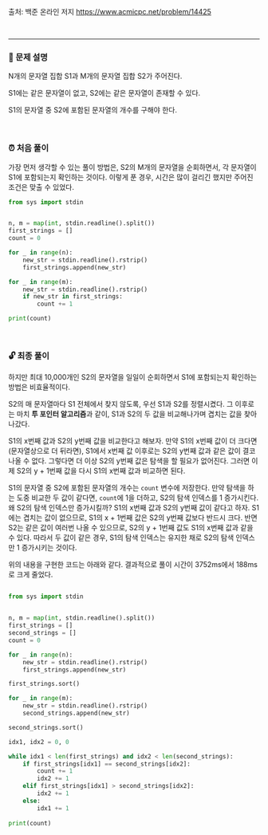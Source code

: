 출처: 백준 온라인 저지
https://www.acmicpc.net/problem/14425

<br>

___

### 📃 문제 설명

N개의 문자열 집합 S1과  M개의 문자열 집합 S2가 주어진다.

S1에는 같은 문자열이 없고, S2에는 같은 문자열이 존재할 수 있다.

S1의 문자열 중 S2에 포함된 문자열의 개수를 구해야 한다.


<br>


### ⏰ 처음 풀이

가장 먼저 생각할 수 있는 풀이 방법은, S2의 M개의 문자열을 순회하면서, 각 문자열이 S1에 포함되는지 확인하는 것이다. 이렇게 푼 경우, 시간은 많이 걸리긴 했지만 주어진 조건은 맞출 수 있었다.

```python
from sys import stdin


n, m = map(int, stdin.readline().split())
first_strings = []
count = 0

for _ in range(n):
    new_str = stdin.readline().rstrip()
    first_strings.append(new_str)

for _ in range(m):
    new_str = stdin.readline().rstrip()
    if new_str in first_strings:
        count += 1

print(count)
```


<br>

### 🔓 최종 풀이

하지만 최대 10,000개인 S2의 문자열을 일일이 순회하면서 S1에 포함되는지 확인하는 방법은 비효율적이다. 

S2의 매 문자열마다 S1 전체에서 찾지 않도록, 우선 S1과 S2를 정렬시켰다. 그 이후로는 마치 **투 포인터 알고리즘**과 같이, S1과 S2의 두 값을 비교해나가며 겹치는 값을 찾아나갔다. 

S1의 x번째 값과 S2의 y번째 값을 비교한다고 해보자. 만약 S1의 x번째 값이 더 크다면(문자열상으로 더 뒤라면), S1에서 x번째 값 이후로는 S2의 y번째 값과 같은 값이 결코 나올 수 없다. 그렇다면 더 이상 S2의 y번째 값은 탐색을 할 필요가 없어진다. 그러면 이제 S2의 y + 1번째 값을 다시 S1의 x번째 값과 비교하면 된다.

S1의 문자열 중 S2에 포함된 문자열의 개수는 `count` 변수에 저장한다. 만약 탐색을 하는 도중 비교한 두 값이 같다면, `count`에 1을 더하고, S2의 탐색 인덱스를 1 증가시킨다. 왜 S2의 탐색 인덱스만 증가시킬까? S1의 x번째 값과 S2의 y번째 값이 같다고 하자. S1에는 겹치는 값이 없으므로, S1의 x + 1번째 값은 S2의 y번째 값보다 반드시 크다. 반면 S2는 같은 값이 여러번 나올 수 있으므로,  S2의 y + 1번째 값도 S1의 x번째 값과 같을 수 있다. 따라서 두 값이 같은 경우, S1의 탐색 인덱스는 유지한 채로 S2의 탐색 인덱스만 1 증가시키는 것이다.

위의 내용을 구현한 코드는 아래와 같다. 결과적으로 풀이 시간이 3752ms에서 188ms로 크게 줄었다. 

```python

from sys import stdin


n, m = map(int, stdin.readline().split())
first_strings = []
second_strings = []
count = 0

for _ in range(n):
    new_str = stdin.readline().rstrip()
    first_strings.append(new_str)

first_strings.sort()

for _ in range(m):
    new_str = stdin.readline().rstrip()
    second_strings.append(new_str)

second_strings.sort()

idx1, idx2 = 0, 0

while idx1 < len(first_strings) and idx2 < len(second_strings):
    if first_strings[idx1] == second_strings[idx2]:
        count += 1
        idx2 += 1
    elif first_strings[idx1] > second_strings[idx2]:
        idx2 += 1
    else:
        idx1 += 1
        
print(count)

```

